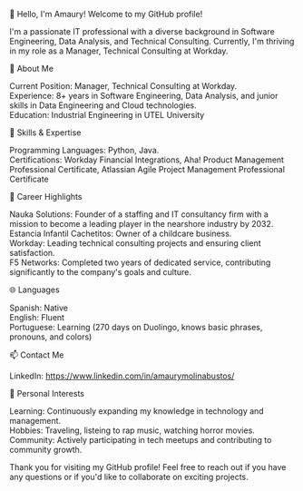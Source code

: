 👋 Hello, I'm Amaury! Welcome to my GitHub profile! 

I'm a passionate IT professional with a diverse background in Software Engineering, Data Analysis, and Technical Consulting.
Currently, I'm thriving in my role as a Manager, Technical Consulting at Workday.

🏢 About Me

Current Position: Manager, Technical Consulting at Workday.<br/>
Experience: 8+ years in Software Engineering, Data Analysis, and junior skills in Data Engineering and Cloud technologies.<br/>
Education: Industrial Engineering in UTEL University

🚀 Skills & Expertise

Programming Languages: Python, Java.<br/>
Certifications: Workday Financial Integrations, Aha! Product Management Professional Certificate, Atlassian Agile Project Management Professional Certificate

🌟 Career Highlights

Nauka Solutions: Founder of a staffing and IT consultancy firm with a mission to become a leading player in the nearshore industry by 2032.<br/>
Estancia Infantil Cachetitos: Owner of a childcare business.<br/>
Workday: Leading technical consulting projects and ensuring client satisfaction.<br/>
F5 Networks: Completed two years of dedicated service, contributing significantly to the company's goals and culture.

🌐 Languages

Spanish: Native<br/>
English: Fluent<br/>
Portuguese: Learning (270 days on Duolingo, knows basic phrases, pronouns, and colors)

📫 Contact Me

LinkedIn: https://www.linkedin.com/in/amaurymolinabustos/

🌱 Personal Interests

Learning: Continuously expanding my knowledge in technology and management.<br/>
Hobbies: Traveling, listeing to rap music, watching horror movies.<br/>
Community: Actively participating in tech meetups and contributing to community growth.<br/>

Thank you for visiting my GitHub profile! Feel free to reach out if you have any questions or if you'd like to collaborate on exciting projects.
